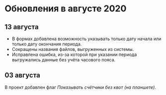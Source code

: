 # Обновления в августе 2020

## 13 августа

- В формах добавлена возможность указывать только дату начала или только дату окончания периода.
- Сокращены названия файлов, выгруженных из системы.
- Исправлена ошибка, из-за которой при указании периода выгружались данные без учёта часового пояса.

## 03 августа

В проект добавлен флаг *Показывать счётчики без квот (на планшете)*.
